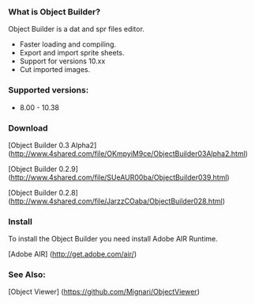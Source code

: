 ### What is Object Builder?

Object Builder is a dat and spr files editor.

* Faster loading and compiling.
* Export and import sprite sheets.
* Support for versions 10.xx
* Cut imported images.

### Supported versions:

* 8.00 - 10.38

### Download

[Object Builder 0.3 Alpha2] (http://www.4shared.com/file/OKmpyiM9ce/ObjectBuilder03Alpha2.html)

[Object Builder 0.2.9] (http://www.4shared.com/file/SUeAUR00ba/ObjectBuilder039.html)

[Object Builder 0.2.8] (http://www.4shared.com/file/JarzzCOaba/ObjectBuilder028.html)

### Install 

To install the Object Builder you need install Adobe AIR Runtime.

[Adobe AIR] (http://get.adobe.com/air/)

### See Also:

[Object Viewer] (https://github.com/Mignari/ObjectViewer)
